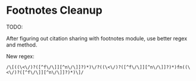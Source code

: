 Footnotes Cleanup
=================

TODO:

After figuring out citation sharing with footnotes module, use better regex and method.

New regex:

`/\[((\<\/)?([^f\/\]][^n\/\]]?)*)\/?((\<\/)?([^f\/\]][^n\/\]]?)*)fn((\<\/)?([^f\/\]][^n\/\]]?)*)\]/`
